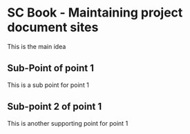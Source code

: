 # SC Book - Maintaining project document sites

This is the main idea

## Sub-Point of point 1

This is a sub point for point 1
## Sub-point 2 of point 1
This is another supporting point for point 1
